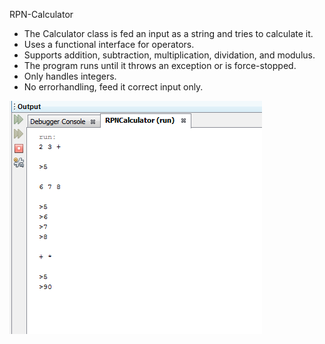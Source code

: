 RPN-Calculator

- The Calculator class is fed an input as a string and tries to calculate it.
- Uses a functional interface for operators.
- Supports addition, subtraction, multiplication, dividation, and modulus.
- The program runs until it throws an exception or is force-stopped.
- Only handles integers.
- No errorhandling, feed it correct input only.

![Picture of test result](https://github.com/Benjaminlrasmussen/RPN-Calculator/blob/master/test.PNG)
